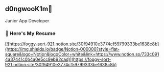 ## d0ngwooK1m🐌

Junior App Developer


### 📜 Here's My Resume

[![https://foggy-sort-921.notion.site/30f94910e3774cf59799333be1638c8b](https://img.shields.io/badge/Notion-000000?style=flat-square&logo=Notion&logoColor=white&link=https://www.notion.so/733c0914a37441c0b4a0e5cc9eb92cad)](https://foggy-sort-921.notion.site/30f94910e3774cf59799333be1638c8b)
